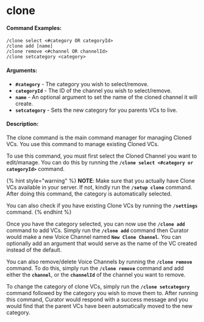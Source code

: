 # clone

#### Command Examples:

```fix
/clone select <#category OR categoryId>
/clone add [name]
/clone remove <#channel OR channelId>
/clone setcategory <category>
```

#### Arguments:

- **`#category`** - The category you wish to select/remove.
- **`categoryId`** - The ID of the channel you wish to select/remove.
- **`name`** - An optional argument to set the name of the cloned channel it will create.
- **`setcategory`** - Sets the new category for you parents VCs to live.

#### Description:

The clone command is the main command manager for managing Cloned VCs. You use this command to manage existing Cloned VCs.

To use this command, you must first select the Cloned Channel you want to edit/manage. You can do this by running the **`/clone select <#category or categoryId>`** command.

{% hint style="warning" %}
**NOTE**: Make sure that you actually have Clone VCs available in your server. If not, kindly run the **`/setup clone`** command. After doing this command, the category is automatically selected.

You can also check if you have existing Clone VCs by running the **`/settings`** command.
{% endhint %}

Once you have the category selected, you can now use the **`/clone add`** command to add VCs. Simply run the **`/clone add`** command then Curator would make a new Voice Channel named **`New Clone Channel`**. You can optionally add an argument that would serve as the name of the VC created instead of the default.

You can also remove/delete Voice Channels by running the **`/clone remove`** command. To do this, simply run the **`/clone remove`** command and add either the **`channel`**, or the **`channelId`** of the channel you want to remove.

To change the category of clone VCs, simply run the **`/clone setcategory`** command followed by the category you wish to move them to. After running this command, Curator would respond with a success message and you would find that the parent VCs have been automatically moved to the new category.
